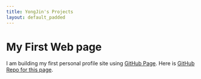 ```yaml
---
title: YongJin's Projects
layout: default_padded
---
```



# My First Web page
I am building my first personal profile site using [GitHub Page](https://pages.github.com/). Here is [GitHub Repo for this page](https://github.com/yj-lee0503/yj-lee0503.github.io).
